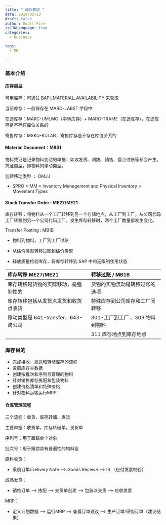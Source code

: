 ```yaml
---
title: " 库存管理 "
date: 2019-03-23
draft: false
author: Small Fire
isCJKLanguage: true
categories: 
  - business

tags: 
  - MM

---
```


### 基本介绍

#### 库存类型

可用库存：可通过 BAPI_MATERIAL_AVAILABILITY 来获取

当前库存：一般保存在 MARD-LABST 字段中

在途库存：MARC-UMLMC（中转库存）+ MARC-TRAME（在途库存），在途库存是不存在库位关系的

寄售库存：MSKU-KULAB，寄售库存是不存在库位关系的

#### Material Document：MB51

物料凭证是记录物料变动的单据：如收发货、调拨、销售、盘点过账等都会产生。凭证类型，即物料的移动类型。

创建移动类型 ： OMJJ

- SPRO > MM > Inventory Management and Physical Inventory > Movement Types


#### Stock Transfer Order  : ME27/ME21 

库存转移：将物料从一个工厂转移到另一个存储地点，从工厂到工厂，从公司代码工厂转移到另一个公司代码工厂。发生库存转移时，两个工厂数量都发生变化。

Transfer Posting : MB1B

- 物料到物料，工厂到工厂过账


- 从估价类型转移过账到估价类型


- 释放质量检验库存，将库存转移到 SAP 中的无限制使用状态

| 库存转移 ME27/ME21                   | 转移过账 / MB1B                 |
| :----------------------------------- | :------------------------------ |
| 库存转移是货物的实际移动，是强制性的 | 货物的实物流动是转移过账的选项  |
| 库存转移包括从发货点发货和收货点收货 | 特殊库存到公司库存和工厂间转移  |
| 移动类型是 641-transfer，643-跨公司  | 301-工厂到工厂 、309 物料到物料 |
|                                      | 311 库存地点到库存地点          |

### 库存目的

- 完成接收、发送和转储库存的流程
- 设置库存主数据
- 创建按批次和序列号管理的物料
- 针对销售库存拣配和包装物料    
- 创建价格清单和特殊价格
- 针对物料运输运行MRP

####    仓库管理流程 

三个流程：收货、库存转储、发货

主要单据：收货单，库存转储单，发货单

序列号：用于跟踪单个对象

批次号：用于跟踪具有普遍性的物料组

原料收货：

- 采购订单/Delivery Note   —>  Goods Receive   —>  IR （应付发票校验）

成品发货：

- 销售订单  —>  拣配  —>  交货单创建  —>  包装以交货  —>  应收发票

MRP：

- 定义计划数据 —>  运行MRP  —>  查看订单建议  —>  生产订单/采购订单（建议结果）



